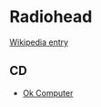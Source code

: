 # Radiohead

[Wikipedia entry](https://en.wikipedia.org/wiki/Radiohead)

## CD

- [Ok Computer](Ok_Computer.md)
